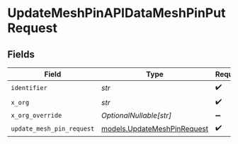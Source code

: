 # UpdateMeshPinAPIDataMeshPinPutRequest


## Fields

| Field                                                            | Type                                                             | Required                                                         | Description                                                      |
| ---------------------------------------------------------------- | ---------------------------------------------------------------- | ---------------------------------------------------------------- | ---------------------------------------------------------------- |
| `identifier`                                                     | *str*                                                            | :heavy_check_mark:                                               | N/A                                                              |
| `x_org`                                                          | *str*                                                            | :heavy_check_mark:                                               | N/A                                                              |
| `x_org_override`                                                 | *OptionalNullable[str]*                                          | :heavy_minus_sign:                                               | N/A                                                              |
| `update_mesh_pin_request`                                        | [models.UpdateMeshPinRequest](../models/updatemeshpinrequest.md) | :heavy_check_mark:                                               | N/A                                                              |